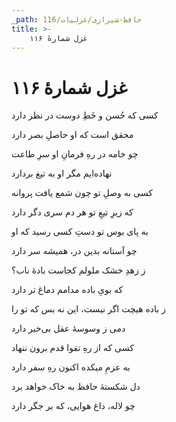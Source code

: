 ```yaml
---
_path: حافظ-شیرازی/غزلیات/116
title: >-
    غزل شمارهٔ ۱۱۶
---
```

# غزل شمارهٔ ۱۱۶

<div class="b" id="bn1"><div class="m1"><p>کسی که حُسن و خَطِ دوست در نظر دارد</p></div>
<div class="m2"><p>محقق است که او حاصلِ بصر دارد</p></div></div>
<div class="b" id="bn2"><div class="m1"><p>چو خامه در رهِ فرمانِ او سرِ طاعت</p></div>
<div class="m2"><p>نهاده‌ایم مگر او به تیغ بردارد</p></div></div>
<div class="b" id="bn3"><div class="m1"><p>کسی به وصلِ تو چون شمع یافت پروانه</p></div>
<div class="m2"><p>که زیرِ تیغِ تو هر دم سری دگر دارد</p></div></div>
<div class="b" id="bn4"><div class="m1"><p>به پای بوس تو دستِ کسی رسید که او</p></div>
<div class="m2"><p>چو آستانه بدین در، همیشه سر دارد</p></div></div>
<div class="b" id="bn5"><div class="m1"><p>ز زهدِ خشک ملولم کجاست بادهٔ ناب؟</p></div>
<div class="m2"><p>که بویِ باده مدامم دماغ تر دارد</p></div></div>
<div class="b" id="bn6"><div class="m1"><p>ز باده هیچت اگر نیست، این نه بس که تو را</p></div>
<div class="m2"><p>دمی ز وسوسهٔ عقل بی‌خبر دارد</p></div></div>
<div class="b" id="bn7"><div class="m1"><p>کسی که از رهِ تقوا قدم برون ننهاد</p></div>
<div class="m2"><p>به عزمِ میکده اکنون رهِ سفر دارد</p></div></div>
<div class="b" id="bn8"><div class="m1"><p>دل شکستهٔ حافظ به خاک خواهد برد</p></div>
<div class="m2"><p>چو لاله، داغ هوایی، که بر جگر دارد</p></div></div>
